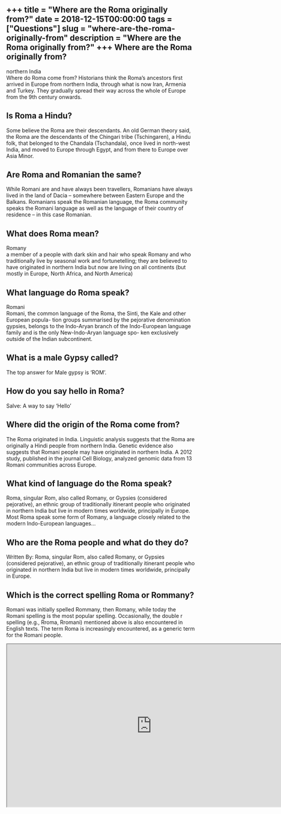 +++
title = "Where are the Roma originally from?"
date = 2018-12-15T00:00:00
tags = ["Questions"]
slug = "where-are-the-roma-originally-from"
description = "Where are the Roma originally from?"
+++
Where are the Roma originally from?
-----------------------------------

northern India  
Where do Roma come from? Historians think the Roma’s ancestors first arrived in Europe from northern India, through what is now Iran, Armenia and Turkey. They gradually spread their way across the whole of Europe from the 9th century onwards.

Is Roma a Hindu?
----------------

Some believe the Roma are their descendants. An old German theory said, the Roma are the descendants of the Chingari tribe (Tschingaren), a Hindu folk, that belonged to the Chandala (Tschandala), once lived in north-west India, and moved to Europe through Egypt, and from there to Europe over Asia Minor.

Are Roma and Romanian the same?
-------------------------------

While Romani are and have always been travellers, Romanians have always lived in the land of Dacia – somewhere between Eastern Europe and the Balkans. Romanians speak the Romanian language, the Roma community speaks the Romani language as well as the language of their country of residence – in this case Romanian.

What does Roma mean?
--------------------

Romany  
a member of a people with dark skin and hair who speak Romany and who traditionally live by seasonal work and fortunetelling; they are believed to have originated in northern India but now are living on all continents (but mostly in Europe, North Africa, and North America)

What language do Roma speak?
----------------------------

Romani  
Romani, the common language of the Roma, the Sinti, the Kale and other European popula- tion groups summarised by the pejorative denomination gypsies, belongs to the Indo-Aryan branch of the Indo-European language family and is the only New-Indo-Aryan language spo- ken exclusively outside of the Indian subcontinent.

What is a male Gypsy called?
----------------------------

The top answer for Male gypsy is ‘ROM’.

How do you say hello in Roma?
-----------------------------

Salve: A way to say ‘Hello’

Where did the origin of the Roma come from?
-------------------------------------------

The Roma originated in India. Linguistic analysis suggests that the Roma are originally a Hindi people from northern India. Genetic evidence also suggests that Romani people may have originated in northern India. A 2012 study, published in the journal Cell Biology, analyzed genomic data from 13 Romani communities across Europe.

What kind of language do the Roma speak?
----------------------------------------

Roma, singular Rom, also called Romany, or Gypsies (considered pejorative), an ethnic group of traditionally itinerant people who originated in northern India but live in modern times worldwide, principally in Europe. Most Roma speak some form of Romany, a language closely related to the modern Indo-European languages…

Who are the Roma people and what do they do?
--------------------------------------------

Written By: Roma, singular Rom, also called Romany, or Gypsies (considered pejorative), an ethnic group of traditionally itinerant people who originated in northern India but live in modern times worldwide, principally in Europe.

Which is the correct spelling Roma or Rommany?
----------------------------------------------

Romani was initially spelled Rommany, then Romany, while today the Romani spelling is the most popular spelling. Occasionally, the double r spelling (e.g., Rroma, Rromani) mentioned above is also encountered in English texts. The term Roma is increasingly encountered, as a generic term for the Romani people.

<iframe allow="accelerometer; autoplay; clipboard-write; encrypted-media; gyroscope; picture-in-picture" allowfullscreen="" class="__youtube_prefs__  epyt-is-override  no-lazyload" data-no-lazy="1" data-origheight="433" data-origwidth="770" data-skipgform_ajax_framebjll="" height="433" id="_ytid_73851" loading="lazy" src="https://www.youtube.com/embed/Ytr28t5VzAs?enablejsapi=1&autoplay=0&cc_load_policy=0&cc_lang_pref=&iv_load_policy=1&loop=0&modestbranding=0&rel=1&fs=1&playsinline=0&autohide=2&theme=dark&color=red&controls=1&" title="YouTube player" width="770"></iframe>